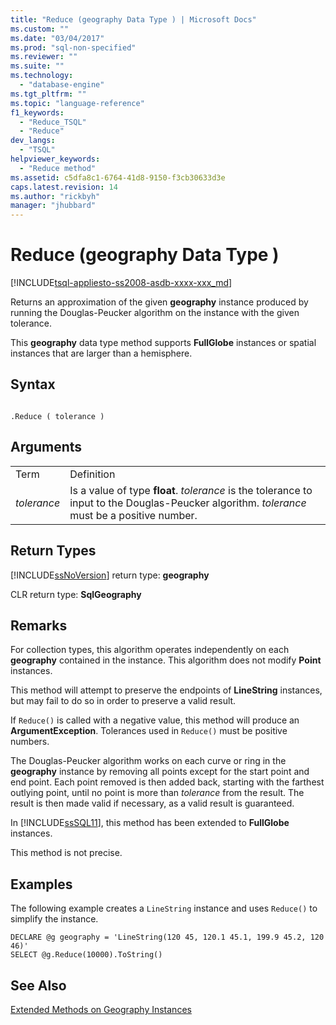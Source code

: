 ```yaml
---
title: "Reduce (geography Data Type ) | Microsoft Docs"
ms.custom: ""
ms.date: "03/04/2017"
ms.prod: "sql-non-specified"
ms.reviewer: ""
ms.suite: ""
ms.technology: 
  - "database-engine"
ms.tgt_pltfrm: ""
ms.topic: "language-reference"
f1_keywords: 
  - "Reduce_TSQL"
  - "Reduce"
dev_langs: 
  - "TSQL"
helpviewer_keywords: 
  - "Reduce method"
ms.assetid: c5dfa8c1-6764-41d8-9150-f3cb30633d3e
caps.latest.revision: 14
ms.author: "rickbyh"
manager: "jhubbard"
---
```

# Reduce (geography Data Type )
[!INCLUDE[tsql-appliesto-ss2008-asdb-xxxx-xxx_md](../../relational-databases/import-export/includes/tsql-appliesto-ss2008-asdb-xxxx-xxx-md.md)]

  Returns an approximation of the given **geography** instance produced by running the Douglas-Peucker algorithm on the instance with the given tolerance.  
  
 This **geography** data type method supports **FullGlobe** instances or spatial instances that are larger than a hemisphere.  
  
## Syntax  
  
```  
  
.Reduce ( tolerance )  
```  
  
## Arguments  
  
|||  
|-|-|  
|Term|Definition|  
|*tolerance*|Is a value of type **float**. *tolerance* is the tolerance to input to the Douglas-Peucker algorithm. *tolerance* must be a positive number.|  
  
## Return Types  
 [!INCLUDE[ssNoVersion](../../a9notintoc/includes/ssnoversion-md.md)] return type: **geography**  
  
 CLR return type: **SqlGeography**  
  
## Remarks  
 For collection types, this algorithm operates independently on each **geography** contained in the instance. This algorithm does not modify **Point** instances.  
  
 This method will attempt to preserve the endpoints of **LineString** instances, but may fail to do so in order to preserve a valid result.  
  
 If `Reduce()` is called with a negative value, this method will produce an **ArgumentException**. Tolerances used in `Reduce()` must be positive numbers.  
  
 The Douglas-Peucker algorithm works on each curve or ring in the **geography** instance by removing all points except for the start point and end point. Each point removed is then added back, starting with the farthest outlying point, until no point is more than *tolerance* from the result. The result is then made valid if necessary, as a valid result is guaranteed.  
  
 In [!INCLUDE[ssSQL11](../../a9notintoc/includes/sssql11-md.md)], this method has been extended to **FullGlobe** instances.  
  
 This method is not precise.  
  
## Examples  
 The following example creates a `LineString` instance and uses `Reduce()` to simplify the instance.  
  
```  
DECLARE @g geography = 'LineString(120 45, 120.1 45.1, 199.9 45.2, 120 46)'  
SELECT @g.Reduce(10000).ToString()  
```  
  
## See Also  
 [Extended Methods on Geography Instances](../../t-sql/data-types/extended-methods-on-geography-instances.md)  
  
  